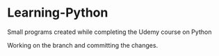 # Learning-Python
Small programs created while completing the Udemy course on Python

Working on the branch and committing the changes.

